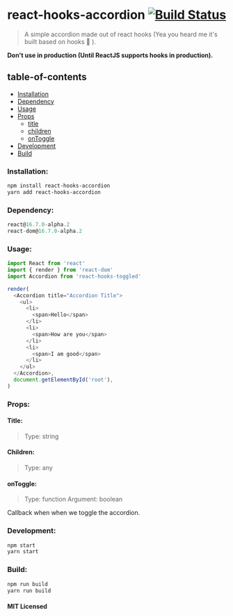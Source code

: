 # react-hooks-accordion [![Build Status](https://travis-ci.org/gokulkrishh/react-hooks-accordion.svg?branch=master)](https://travis-ci.org/gokulkrishh/react-hooks-accordion)

> A simple accordion made out of react hooks (Yea you heard me it's built based on hooks 🤪 ).

**Don't use in production (Until ReactJS supports hooks in production).**

## table-of-contents

* [Installation](#installation)
* [Dependency](#dependency)
* [Usage](#usage)
* [Props](#props)
  * [title](#title)
  * [children](#children)
  * [onToggle](#ontoggle)
* [Development](#development)
* [Build](#build)

### Installation:

```bash
npm install react-hooks-accordion
yarn add react-hooks-accordion
```

### Dependency:

```js
react@16.7.0-alpha.2
react-dom@16.7.0-alpha.2
```

### Usage:

```js
import React from 'react'
import { render } from 'react-dom'
import Accordion from 'react-hooks-toggled'

render(
  <Accordion title="Accordion Title">
    <ul>
      <li>
        <span>Hello</span>
      </li>
      <li>
        <span>How are you</span>
      </li>
      <li>
        <span>I am good</span>
      </li>
    </ul>
  </Accordion>,
  document.getElementById('root'),
)
```

### Props:

#### Title:

> Type: string

#### Children:

> Type: any

#### onToggle:

> Type: function
> Argument: boolean

Callback when when we toggle the accordion.

### Development:
```bash
npm start
yarn start
```

### Build:
```bash
npm run build
yarn run build
```

#### MIT Licensed
